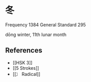 # 冬
Frequency 1384
General Standard 295

dōng
winter, 11th lunar month

## References
- [[HSK 3]]
- [[5 Strokes]]
- [[冫 Radical]]